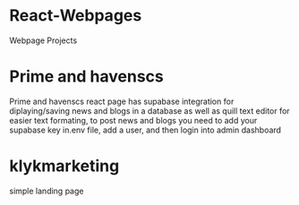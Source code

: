 # React-Webpages
Webpage Projects
# Prime and havenscs
Prime and havenscs react page has supabase integration for diplaying/saving news and blogs in a database as well as quill text editor for easier text formating, to post news and blogs you need to add your supabase key in.env file, add a user, and then login into admin dashboard
# klykmarketing 
simple landing page
